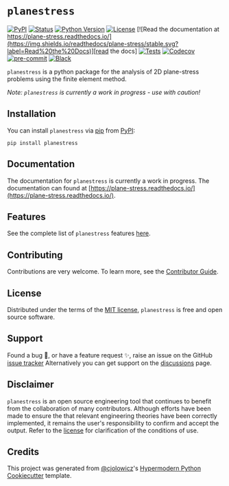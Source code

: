 # `planestress`

[![PyPI](https://img.shields.io/pypi/v/planestress.svg)][pypi_]
[![Status](https://img.shields.io/pypi/status/planestress.svg)][status]
[![Python Version](https://img.shields.io/pypi/pyversions/planestress)][python version]
[![License](https://img.shields.io/pypi/l/planestress)][license]
[![Read the documentation at https://plane-stress.readthedocs.io/](https://img.shields.io/readthedocs/plane-stress/stable.svg?label=Read%20the%20Docs)][read the docs]
[![Tests](https://github.com/robbievanleeuwen/plane-stress/workflows/Tests/badge.svg)][tests]
[![Codecov](https://codecov.io/gh/robbievanleeuwen/plane-stress/branch/master/graph/badge.svg)][codecov]
[![pre-commit](https://img.shields.io/badge/pre--commit-enabled-brightgreen?logo=pre-commit&logoColor=white)][pre-commit]
[![Black](https://img.shields.io/badge/code%20style-black-000000.svg)][black]

[pypi_]: https://pypi.org/project/planestress/
[status]: https://pypi.org/project/planestress/
[python version]: https://pypi.org/project/planestress
[read the docs]: https://plane-stress.readthedocs.io/
[tests]: https://github.com/robbievanleeuwen/plane-stress/actions?workflow=Tests
[codecov]: https://app.codecov.io/gh/robbievanleeuwen/plane-stress
[pre-commit]: https://github.com/pre-commit/pre-commit
[black]: https://github.com/psf/black

`planestress` is a python package for the analysis of 2D plane-stress problems using the
finite element method.

_Note: `planestress` is currently a work in progress - use with caution!_

## Installation

You can install `planestress` via [pip] from [PyPI]:

```shell
pip install planestress
```

## Documentation

The documentation for `planestress` is currently a work in progress. The documentation
can found at
[https://plane-stress.readthedocs.io/](https://plane-stress.readthedocs.io/).

## Features

See the complete list of `planestress` features
[here](https://plane-stress.readthedocs.io/en/stable/user_guide.html).

## Contributing

Contributions are very welcome. To learn more, see the [Contributor Guide].

## License

Distributed under the terms of the [MIT license][license], `planestress` is free
and open source software.

## Support

Found a bug 🐛, or have a feature request ✨, raise an issue on the
GitHub [issue tracker](https://github.com/robbievanleeuwen/plane-stress/issues)
Alternatively you can get support on the
[discussions](https://github.com/robbievanleeuwen/plane-stress/discussions) page.

## Disclaimer

`planestress` is an open source engineering tool that continues to benefit from
the collaboration of many contributors. Although efforts have been made to ensure the
that relevant engineering theories have been correctly implemented, it remains the
user's responsibility to confirm and accept the output. Refer to the
[license](LICENSE.md) for clarification of the conditions of use.

## Credits

This project was generated from [@cjolowicz]'s [Hypermodern Python Cookiecutter]
template.

[@cjolowicz]: https://github.com/cjolowicz
[pypi]: https://pypi.org/
[hypermodern python cookiecutter]: https://github.com/cjolowicz/cookiecutter-hypermodern-python
[pip]: https://pip.pypa.io/
[license]: https://github.com/robbievanleeuwen/plane-stress/blob/master/LICENSE
[contributor guide]: https://github.com/robbievanleeuwen/plane-stress/blob/master/CONTRIBUTING.md
